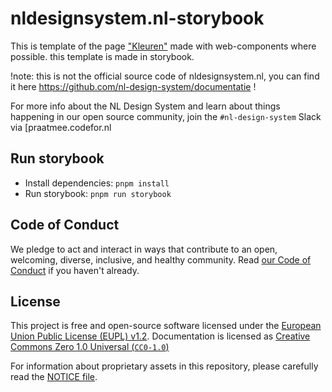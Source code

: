<!-- @license CC0-1.0 -->

# nldesignsystem.nl-storybook

This is template of the page ["Kleuren"](https://nldesignsystem.nl/richtlijnen/stijl/kleuren)
made with web-components where possible. this template is made in storybook.

!note: this is not the official source code of nldesignsystem.nl, you can find it here <https://github.com/nl-design-system/documentatie> !

For more info about the NL Design System and learn about things happening in our open source community, join the `#nl-design-system` Slack via [praatmee.codefor.nl

## Run storybook

- Install dependencies: `pnpm install`
- Run storybook: `pnpm run storybook`

## Code of Conduct

We pledge to act and interact in ways that contribute to an open, welcoming, diverse, inclusive, and healthy community. Read [our Code of Conduct](CODE_OF_CONDUCT.md) if you haven't already.

## License

This project is free and open-source software licensed under the [European Union Public License (EUPL) v1.2](LICENSE.md). Documentation is licensed as [Creative Commons Zero 1.0 Universal (`CC0-1.0`)](https://creativecommons.org/publicdomain/zero/1.0/legalcode)

For information about proprietary assets in this repository, please carefully read the [NOTICE file](NOTICE.md).
